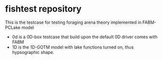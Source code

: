 # fishtest repository
This is the testcase for testing foraging arena theory implemented in FABM-PCLake model
* 0d is a 0D-box testcase that build upon the default 0D driver comes with FABM
* 1D is the 1D-GOTM model with lake functions turned on, thus hypsographic shape.

